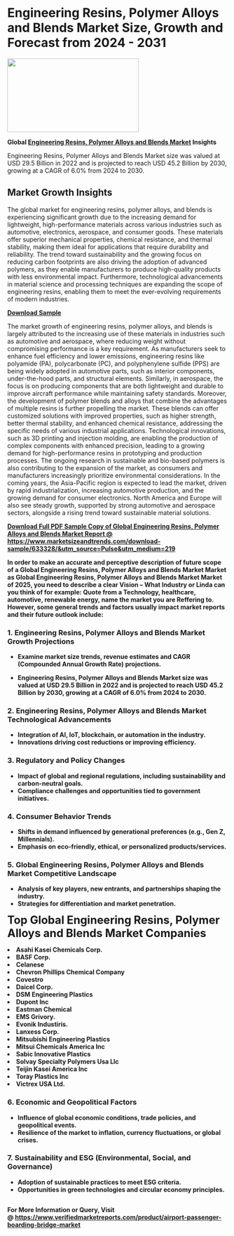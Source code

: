 <H1>Engineering Resins, Polymer Alloys and Blends Market Size, Growth and Forecast from 2024 - 2031</H1><img class="aligncenter size-medium wp-image-584254" src="https://thirdeyenews.in/wp-content/uploads/2024/09/Global-Market-Research-300x168.jpeg" alt="" width="300" height="168" /><p><strong>Global&nbsp;<a href="https://www.marketsizeandtrends.com/download-sample/633328/&amp;utm_source=Pulse&amp;utm_medium=219">Engineering Resins, Polymer Alloys and Blends Market</a> Insights</strong></p><p>Engineering Resins, Polymer Alloys and Blends Market size was valued at USD 29.5 Billion in 2022 and is projected to reach USD 45.2 Billion by 2030, growing at a CAGR of 6.0% from 2024 to 2030.</p><p><h2>Market Growth Insights</h2> <p>The global market for engineering resins, polymer alloys, and blends is experiencing significant growth due to the increasing demand for lightweight, high-performance materials across various industries such as automotive, electronics, aerospace, and consumer goods. These materials offer superior mechanical properties, chemical resistance, and thermal stability, making them ideal for applications that require durability and reliability. The trend toward sustainability and the growing focus on reducing carbon footprints are also driving the adoption of advanced polymers, as they enable manufacturers to produce high-quality products with less environmental impact. Furthermore, technological advancements in material science and processing techniques are expanding the scope of engineering resins, enabling them to meet the ever-evolving requirements of modern industries.</p> <p><strong><a href="#">Download Sample</a></strong></p> <p>The market growth of engineering resins, polymer alloys, and blends is largely attributed to the increasing use of these materials in industries such as automotive and aerospace, where reducing weight without compromising performance is a key requirement. As manufacturers seek to enhance fuel efficiency and lower emissions, engineering resins like polyamide (PA), polycarbonate (PC), and polyphenylene sulfide (PPS) are being widely adopted in automotive parts, such as interior components, under-the-hood parts, and structural elements. Similarly, in aerospace, the focus is on producing components that are both lightweight and durable to improve aircraft performance while maintaining safety standards. Moreover, the development of polymer blends and alloys that combine the advantages of multiple resins is further propelling the market. These blends can offer customized solutions with improved properties, such as higher strength, better thermal stability, and enhanced chemical resistance, addressing the specific needs of various industrial applications. Technological innovations, such as 3D printing and injection molding, are enabling the production of complex components with enhanced precision, leading to a growing demand for high-performance resins in prototyping and production processes. The ongoing research in sustainable and bio-based polymers is also contributing to the expansion of the market, as consumers and manufacturers increasingly prioritize environmental considerations. In the coming years, the Asia-Pacific region is expected to lead the market, driven by rapid industrialization, increasing automotive production, and the growing demand for consumer electronics. North America and Europe will also see steady growth, supported by strong automotive and aerospace sectors, alongside a rising trend toward sustainable material solutions.</p> <p><strong><a href="#"></p><p><span class=""><strong>Download Full PDF Sample Copy of Global Engineering Resins, Polymer Alloys and Blends Market Report</strong> @ <a href="https://www.marketsizeandtrends.com/download-sample/633328/&amp;utm_source=Pulse&amp;utm_medium=219" target="_blank">https://www.marketsizeandtrends.com/download-sample/633328/&amp;utm_source=Pulse&amp;utm_medium=219</a></span></p><p>In order to make an accurate and perceptive description of future scope of a Global&nbsp;Engineering Resins, Polymer Alloys and Blends Market Market as Global&nbsp;Engineering Resins, Polymer Alloys and Blends Market Market of 2025, you need to describe a clear Vision &ndash; What Industry or Linda can you think of for example: Quote from a Technology, healthcare, automotive, renewable energy, name the market you are Reffering to. However, some general trends and factors usually impact market reports and their future outlook include:</p><h3>1.&nbsp;<strong>Engineering Resins, Polymer Alloys and Blends Market Growth Projections</strong></h3><ul><li>Examine market size trends, revenue estimates and CAGR (Compounded Annual Growth Rate) projections.</li><li><p>Engineering Resins, Polymer Alloys and Blends Market size was valued at USD 29.5 Billion in 2022 and is projected to reach USD 45.2 Billion by 2030, growing at a CAGR of 6.0% from 2024 to 2030.</p></li></ul><h3>2.&nbsp;<strong>Engineering Resins, Polymer Alloys and Blends Market Technological Advancements</strong></h3><ul><li>Integration of AI, IoT, blockchain, or automation in the industry.</li><li>Innovations driving cost reductions or improving efficiency.</li></ul><h3>3.&nbsp;<strong>Regulatory and Policy Changes</strong></h3><ul><li>Impact of global and regional regulations, including sustainability and carbon-neutral goals.</li><li>Compliance challenges and opportunities tied to government initiatives.</li></ul><h3>4.&nbsp;<strong>Consumer Behavior Trends</strong></h3><ul><li>Shifts in demand influenced by generational preferences (e.g., Gen Z, Millennials).</li><li>Emphasis on eco-friendly, ethical, or personalized products/services.</li></ul><h3>5.&nbsp;<strong>Global Engineering Resins, Polymer Alloys and Blends Market Competitive Landscape</strong></h3><ul><li>Analysis of key players, new entrants, and partnerships shaping the industry.</li><li>Strategies for differentiation and market penetration.</li></ul><p data-pm-slice="1 1 []"><span style="color: inherit; font-family: inherit; font-size: 25px;">Top Global Engineering Resins, Polymer Alloys and Blends Market Companies</span></p><div class="" data-test-id=""><p><li>Asahi Kasei Chemicals Corp.</li><li> BASF Corp.</li><li> Celanese</li><li> Chevron Phillips Chemical Company</li><li> Covestro</li><li> Daicel Corp.</li><li> DSM Engineering Plastics</li><li> Dupont Inc</li><li> Eastman Chemical</li><li> EMS Grivory.</li><li> Evonik Industiris.</li><li> Lanxess Corp.</li><li> Mitsubishi Engineering Plastics</li><li> Mitsui Chemicals America Inc</li><li> Sabic Innovative Plastics</li><li> Solvay Specialty Polymers Usa Llc</li><li> Teijin Kasei America Inc</li><li> Toray Plastics Inc</li><li> Victrex USA Ltd.</li></p></div><h3>6.&nbsp;<strong>Economic and Geopolitical Factors</strong></h3><ul><li>Influence of global economic conditions, trade policies, and geopolitical events.</li><li>Resilience of the market to inflation, currency fluctuations, or global crises.</li></ul><h3>7.&nbsp;<strong>Sustainability and ESG (Environmental, Social, and Governance)</strong></h3><ul><li>Adoption of sustainable practices to meet ESG criteria.</li><li>Opportunities in green technologies and circular economy principles.</li></ul><h2><strong style="font-size: 14px;">For More Information or Query, Visit @&nbsp;</strong><a style="background-color: #ffffff; font-size: 14px;" href="https://www.marketsizeandtrends.com/report/engineering-resins-polymer-alloys-and-blends-market/" target="_blank">https://www.verifiedmarketreports.com/product/airport-passenger-boarding-bridge-market</a></h2>
